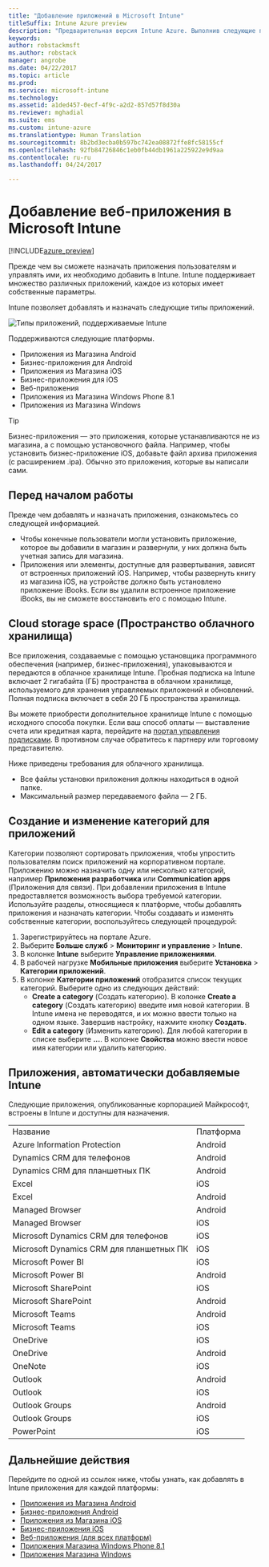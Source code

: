```yaml
---
title: "Добавление приложений в Microsoft Intune"
titleSuffix: Intune Azure preview
description: "Предварительная версия Intune Azure. Выполнив следующие процедуры, вы сможете добавить приложения в Intune для назначения пользователям и устройствам. "
keywords: 
author: robstackmsft
ms.author: robstack
manager: angrobe
ms.date: 04/22/2017
ms.topic: article
ms.prod: 
ms.service: microsoft-intune
ms.technology: 
ms.assetid: a1ded457-0ecf-4f9c-a2d2-857d57f8d30a
ms.reviewer: mghadial
ms.suite: ems
ms.custom: intune-azure
ms.translationtype: Human Translation
ms.sourcegitcommit: 8b2bd3ecba0b597bc742ea08872ffe8fc58155cf
ms.openlocfilehash: 92fb84726846c1eb0fb44db1961a225922e9d9aa
ms.contentlocale: ru-ru
ms.lasthandoff: 04/24/2017

---
```


# <a name="how-to-add-an-app-to-microsoft-intune"></a>Добавление веб-приложения в Microsoft Intune

[!INCLUDE[azure_preview](../includes/azure_preview.md)]

Прежде чем вы сможете назначать приложения пользователям и управлять ими, их необходимо добавить в Intune. Intune поддерживает множество различных приложений, каждое из которых имеет собственные параметры.

Intune позволяет добавлять и назначать следующие типы приложений.

![Типы приложений, поддерживаемые Intune](./media/app-types.png)

Поддерживаются следующие платформы.

- Приложения из Магазина Android
- Бизнес-приложения для Android
- Приложения из Магазина iOS
- Бизнес-приложения для iOS
- Веб-приложения
- Приложения из Магазина Windows Phone 8.1
- Приложения из Магазина Windows

>[!TIP]
> Бизнес-приложения — это приложения, которые устанавливаются не из магазина, а с помощью установочного файла. Например, чтобы установить бизнес-приложение iOS, добавьте файл архива приложения (с расширением .ipa). Обычно это приложения, которые вы написали сами.

## <a name="before-you-start"></a>Перед началом работы

Прежде чем добавлять и назначать приложения, ознакомьтесь со следующей информацией.

- Чтобы конечные пользователи могли установить приложение, которое вы добавили в магазин и развернули, у них должна быть учетная запись для магазина.
- Приложения или элементы, доступные для развертывания, зависят от встроенных приложений iOS. Например, чтобы развернуть книгу из магазина iOS, на устройстве должно быть установлено приложение iBooks. Если вы удалили встроенное приложение iBooks, вы не сможете восстановить его с помощью Intune.

## <a name="cloud-storage-space"></a>Cloud storage space (Пространство облачного хранилища)
Все приложения, создаваемые с помощью установщика программного обеспечения (например, бизнес-приложения), упаковываются и передаются в облачное хранилище Intune. Пробная подписка на Intune включает 2 гигабайта (ГБ) пространства в облачном хранилище, используемого для хранения управляемых приложений и обновлений. Полная подписка включает в себя 20 ГБ пространства хранилища.

Вы можете приобрести дополнительное хранилище Intune с помощью исходного способа покупки.  Если ваш способ оплаты — выставление счета или кредитная карта, перейдите на [портал управления подписками](https://portal.office.com/adminportal/home?switchtomodern=true#/subscriptions).  В противном случае обратитесь к партнеру или торговому представителю.

Ниже приведены требования для облачного хранилища.

-   Все файлы установки приложения должны находиться в одной папке.
-   Максимальный размер передаваемого файла — 2 ГБ.

## <a name="how-to-create-and-edit-categories-for-apps"></a>Создание и изменение категорий для приложений

Категории позволяют сортировать приложения, чтобы упростить пользователям поиск приложений на корпоративном портале. Приложению можно назначить одну или несколько категорий, например **Приложения разработчика** или **Communication apps** (Приложения для связи).
При добавлении приложения в Intune предоставляется возможность выбора требуемой категории. Используйте разделы, относящиеся к платформе, чтобы добавлять приложения и назначать категории. Чтобы создавать и изменять собственные категории, воспользуйтесь следующей процедурой:

1. Зарегистрируйтесь на портале Azure.
2. Выберите **Больше служб** > **Мониторинг и управление** > **Intune**.
3. В колонке **Intune** выберите **Управление приложениями**.
4. В рабочей нагрузке **Мобильные приложения** выберите **Установка** > **Категории приложений**.
5. В колонке **Категории приложений** отобразится список текущих категорий. Выберите одно из следующих действий:
    - **Create a category** (Создать категорию). В колонке **Create a category** (Создать категорию) введите имя новой категории. В Intune имена не переводятся, и их можно ввести только на одном языке. Завершив настройку, нажмите кнопку **Создать**.
    - **Edit a category** (Изменить категорию). Для любой категории в списке выберите **...**. В колонке **Свойства** можно ввести новое имя категории или удалить категорию.


## <a name="apps-added-automatically-by-intune"></a>Приложения, автоматически добавляемые Intune

Следующие приложения, опубликованные корпорацией Майкрософт, встроены в Intune и доступны для назначения.

|||
|-|-|
|Название|Платформа|Тип приложения|
|Azure Information Protection|Android|Управляемое приложение Магазина Android|
|Dynamics CRM для телефонов|Android|Управляемое приложение Магазина Android|
|Dynamics CRM для планшетных ПК|Android|Управляемое приложение Магазина Android|
|Excel|iOS|Управляемое приложение Магазина iOS|
|Excel|Android|Управляемое приложение Магазина Android|
|Managed Browser|Android|Управляемое приложение Магазина Android|
|Managed Browser|iOS|Управляемое приложение Магазина iOS|
|Microsoft Dynamics CRM для телефонов|iOS|Управляемое приложение Магазина iOS|
|Microsoft Dynamics CRM для планшетных ПК|iOS|Управляемое приложение Магазина iOS|
|Microsoft Power BI|iOS|Управляемое приложение Магазина iOS|
|Microsoft Power BI|Android|Управляемое приложение Магазина Android|
|Microsoft SharePoint|iOS|Управляемое приложение Магазина iOS|
|Microsoft SharePoint|Android|Управляемое приложение Магазина Android|
|Microsoft Teams|Android|Управляемое приложение Магазина Android|
|Microsoft Teams|iOS|Управляемое приложение Магазина iOS|
|OneDrive|iOS|Управляемое приложение Магазина iOS|
|OneDrive|Android|Управляемое приложение Магазина Android|
|OneNote|iOS|Управляемое приложение Магазина iOS|
|Outlook|Android|Управляемое приложение Магазина Android|
|Outlook|iOS|Управляемое приложение Магазина iOS|
|Outlook Groups|Android|Управляемое приложение Магазина Android|
|Outlook Groups|iOS|Управляемое приложение Магазина iOS|
|PowerPoint|iOS|Управляемое приложение Магазина iOS|

## <a name="next-steps"></a>Дальнейшие действия

Перейдите по одной из ссылок ниже, чтобы узнать, как добавлять в Intune приложения для каждой платформы:

- [Приложения из Магазина Android](/intune-azure/manage-apps/android-store-app)
- [Бизнес-приложения Android](/intune-azure/manage-apps/android-lob-app)
- [Приложения из Магазина iOS](/intune-azure/manage-apps/ios-store-app)
- [Бизнес-приложения iOS](/intune-azure/manage-apps/ios-lob-app)
- [Веб-приложения (для всех платформ)](/intune-azure/manage-apps/web-app)
- [Приложения Магазина Windows Phone 8.1](/intune-azure/manage-apps/windows-phone-8-1-store-app)
- [Приложения Магазина Windows](/intune-azure/manage-apps/windows-store-app)
